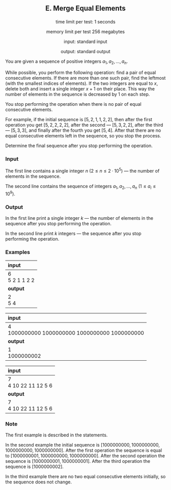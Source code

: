## <p align="center">E. Merge Equal Elements</p>

<p align="center"> time limit per test: 1 seconds</p>
<p align="center"> memory limit per test 256 megabytes</p>
<p align="center"> input: standard input</p>
<p align="center"> output: standard output</p>

You are given a sequence of positive integers $a_1, a_2, \dots, a_n$.

While possible, you perform the following operation: find a pair of equal consecutive elements. If there are more than one such pair, find the leftmost (with the smallest indices of elements). If the two integers are equal to $x$, delete both and insert a single integer $x + 1$ on their place. This way the number of elements in the sequence is decreased by $1$ on each step.

You stop performing the operation when there is no pair of equal consecutive elements.

For example, if the initial sequence is $[5, 2, 1, 1, 2, 2]$, then after the first operation you get $[5, 2, 2, 2, 2]$, after the second — $[5, 3, 2, 2]$, after the third — $[5, 3, 3]$, and finally after the fourth you get $[5, 4]$. After that there are no equal consecutive elements left in the sequence, so you stop the process.

Determine the final sequence after you stop performing the operation.

### Input

The first line contains a single integer $n$ ($2 \leq n \leq 2·10^5$) — the number of elements in the sequence.

The second line contains the sequence of integers $a_1, a_2, \dots, a_n$ ($1 \leq a_i \leq 10^9$).

### Output

In the first line print a single integer $k$ — the number of elements in the sequence after you stop performing the operation.

In the second line print $k$ integers — the sequence after you stop performing the operation.

### Examples

|input|
|:------|
|6<br>5 2 1 1 2 2|
|**output**|
|2<br>5 4|

|input|
|:------|
|4<br>1000000000 1000000000 1000000000 1000000000|
|**output**|
|1<br>1000000002|

|input|
|:------|
|7<br>4 10 22 11 12 5 6|
|**output**|
|7<br>4 10 22 11 12 5 6|

### Note

The first example is described in the statements.

In the second example the initial sequence is $[1000000000, 1000000000, 1000000000, 1000000000]$. After the first operation the sequence is equal to $[1000000001, 1000000000, 1000000000]$. After the second operation the sequence is $[1000000001, 1000000001]$. After the third operation the sequence is $[1000000002]$.

In the third example there are no two equal consecutive elements initially, so the sequence does not change.

